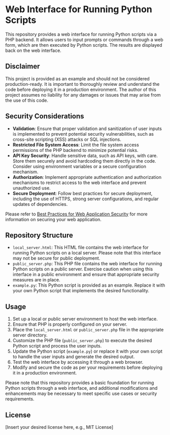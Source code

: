 # Web Interface for Running Python Scripts

This repository provides a web interface for running Python scripts via a PHP backend. It allows users to input prompts or commands through a web form, which are then executed by Python scripts. The results are displayed back on the web interface.

## Disclaimer

This project is provided as an example and should not be considered production-ready. It is important to thoroughly review and understand the code before deploying it in a production environment. The author of this project assumes no liability for any damages or issues that may arise from the use of this code.

## Security Considerations

- **Validation**: Ensure that proper validation and sanitization of user inputs is implemented to prevent potential security vulnerabilities, such as cross-site scripting (XSS) attacks or SQL injections.
- **Restricted File System Access**: Limit the file system access permissions of the PHP backend to minimize potential risks.
- **API Key Security**: Handle sensitive data, such as API keys, with care. Store them securely and avoid hardcoding them directly in the code. Consider using environment variables or a secure configuration mechanism.
- **Authorization**: Implement appropriate authentication and authorization mechanisms to restrict access to the web interface and prevent unauthorized use.
- **Secure Deployment**: Follow best practices for secure deployment, including the use of HTTPS, strong server configurations, and regular updates of dependencies.

Please refer to [Best Practices for Web Application Security](your_best_practices_link) for more information on securing your web application.

## Repository Structure

- `local_server.html`: This HTML file contains the web interface for running Python scripts on a local server. Please note that this interface may not be secure for public deployment.
- `public_server.php`: This PHP file contains the web interface for running Python scripts on a public server. Exercise caution when using this interface in a public environment and ensure that appropriate security measures are in place.
- `example.py`: This Python script is provided as an example. Replace it with your own Python script that implements the desired functionality.

## Usage

1. Set up a local or public server environment to host the web interface.
2. Ensure that PHP is properly configured on your server.
3. Place the `local_server.html` or `public_server.php` file in the appropriate server directory.
4. Customize the PHP file (`public_server.php`) to execute the desired Python script and process the user inputs.
5. Update the Python script (`example.py`) or replace it with your own script to handle the user inputs and generate the desired output.
6. Test the web interface by accessing it through a web browser.
7. Modify and secure the code as per your requirements before deploying it in a production environment.

Please note that this repository provides a basic foundation for running Python scripts through a web interface, and additional modifications and enhancements may be necessary to meet specific use cases or security requirements.

## License

[Insert your desired license here, e.g., MIT License]
